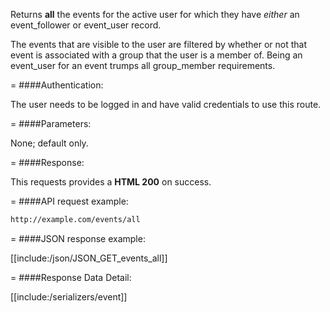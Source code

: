 <!-- --- title: GET /events/all -->

Returns **all** the events for the active user for which they have _either_ an event_follower or event_user record. 

The events that are visible to the user are filtered by whether or not that event is associated with a group that the user is a member of. Being an event_user for an event trumps all group_member requirements.

=
####Authentication:

The user needs to be logged in and have valid credentials to use this route.

=
####Parameters:

None; default only.

=
####Response:

This requests provides a <strong>HTML 200</strong> on success.

=
####API request example:
```html
http://example.com/events/all
```

=
####JSON response example:

[[include:/json/JSON_GET_events_all]]

=
####Response Data Detail:

[[include:/serializers/event]]